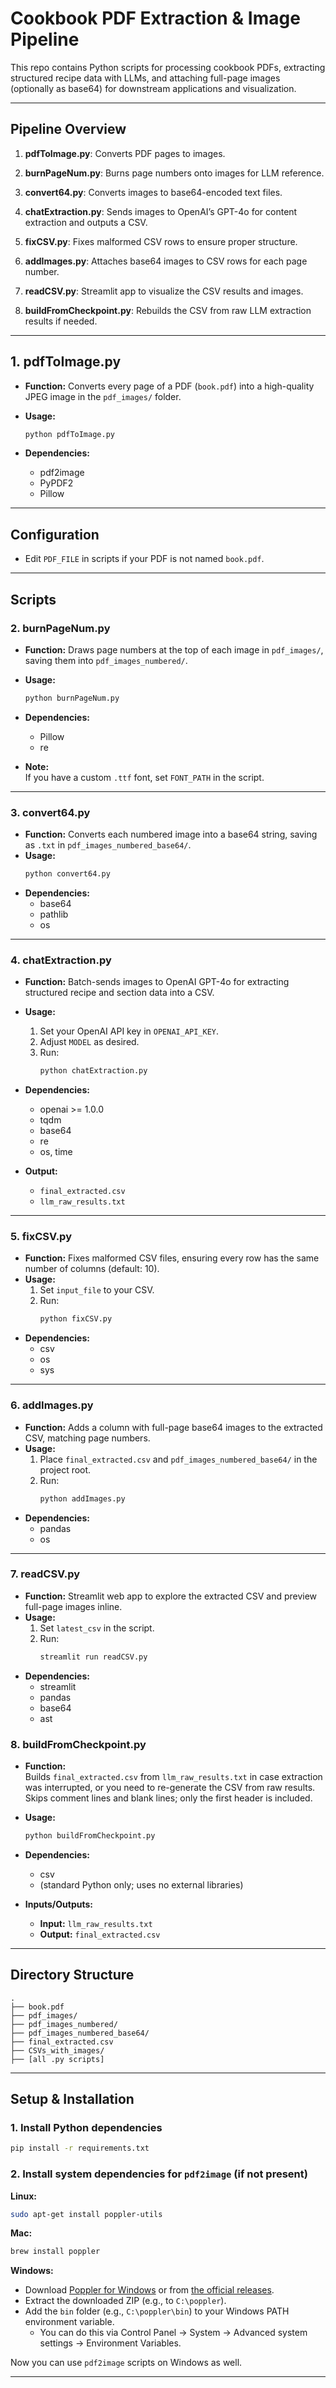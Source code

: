 # Cookbook PDF Extraction & Image Pipeline

This repo contains Python scripts for processing cookbook PDFs, extracting structured recipe data with LLMs, and attaching full-page images (optionally as base64) for downstream applications and visualization.

---

## Pipeline Overview

1. **pdfToImage.py**: Converts PDF pages to images.
2. **burnPageNum.py**: Burns page numbers onto images for LLM reference.
3. **convert64.py**: Converts images to base64-encoded text files.
4. **chatExtraction.py**: Sends images to OpenAI’s GPT-4o for content extraction and outputs a CSV.
5. **fixCSV.py**: Fixes malformed CSV rows to ensure proper structure.
6. **addImages.py**: Attaches base64 images to CSV rows for each page number.
7. **readCSV.py**: Streamlit app to visualize the CSV results and images.

8. **buildFromCheckpoint.py**: Rebuilds the CSV from raw LLM extraction results if needed.


---

## 1. pdfToImage.py

- **Function:** Converts every page of a PDF (`book.pdf`) into a high-quality JPEG image in the `pdf_images/` folder.
- **Usage:**
  ```bash
  python pdfToImage.py
  ```

- **Dependencies:**
  - pdf2image
  - PyPDF2
  - Pillow

---

## Configuration

- Edit `PDF_FILE` in scripts if your PDF is not named `book.pdf`.

---

## Scripts

### 2. burnPageNum.py

- **Function:** Draws page numbers at the top of each image in `pdf_images/`, saving them into `pdf_images_numbered/`.
- **Usage:**
  ```bash
  python burnPageNum.py
  ```
- **Dependencies:**
  - Pillow
  - re

- **Note:**  
  If you have a custom `.ttf` font, set `FONT_PATH` in the script.

---

### 3. convert64.py

- **Function:** Converts each numbered image into a base64 string, saving as `.txt` in `pdf_images_numbered_base64/`.
- **Usage:**
  ```bash
  python convert64.py
  ```
- **Dependencies:**
  - base64
  - pathlib
  - os

---

### 4. chatExtraction.py

- **Function:** Batch-sends images to OpenAI GPT-4o for extracting structured recipe and section data into a CSV.
- **Usage:**
  1. Set your OpenAI API key in `OPENAI_API_KEY`.
  2. Adjust `MODEL` as desired.
  3. Run:
     ```bash
     python chatExtraction.py
     ```
- **Dependencies:**
  - openai >= 1.0.0
  - tqdm
  - base64
  - re
  - os, time

- **Output:**
  - `final_extracted.csv`
  - `llm_raw_results.txt`

---

### 5. fixCSV.py

- **Function:** Fixes malformed CSV files, ensuring every row has the same number of columns (default: 10).
- **Usage:**
  1. Set `input_file` to your CSV.
  2. Run:
     ```bash
     python fixCSV.py
     ```
- **Dependencies:**
  - csv
  - os
  - sys

---

### 6. addImages.py

- **Function:** Adds a column with full-page base64 images to the extracted CSV, matching page numbers.
- **Usage:**
  1. Place `final_extracted.csv` and `pdf_images_numbered_base64/` in the project root.
  2. Run:
     ```bash
     python addImages.py
     ```
- **Dependencies:**
  - pandas
  - os

---

### 7. readCSV.py

- **Function:** Streamlit web app to explore the extracted CSV and preview full-page images inline.
- **Usage:**
  1. Set `latest_csv` in the script.
  2. Run:
     ```bash
     streamlit run readCSV.py
     ```
- **Dependencies:**
  - streamlit
  - pandas
  - base64
  - ast


### 8. buildFromCheckpoint.py

- **Function:**  
  Builds `final_extracted.csv` from `llm_raw_results.txt` in case extraction was interrupted, or you need to re-generate the CSV from raw results. Skips comment lines and blank lines; only the first header is included.

- **Usage:**
  ```bash
  python buildFromCheckpoint.py
  ```

- **Dependencies:**
  - csv
  - (standard Python only; uses no external libraries)

- **Inputs/Outputs:**
  - **Input:** `llm_raw_results.txt`
  - **Output:** `final_extracted.csv`


---

## Directory Structure

```
.
├── book.pdf
├── pdf_images/
├── pdf_images_numbered/
├── pdf_images_numbered_base64/
├── final_extracted.csv
├── CSVs_with_images/
├── [all .py scripts]
```

---

## Setup & Installation

### 1. Install Python dependencies

```bash
pip install -r requirements.txt
```

### 2. Install system dependencies for `pdf2image` (if not present)

**Linux:**
```bash
sudo apt-get install poppler-utils
```

**Mac:**
```bash
brew install poppler
```

**Windows:**  
- Download [Poppler for Windows](http://blog.alivate.com.au/poppler-windows/) or from [the official releases](https://github.com/oschwartz10612/poppler-windows/releases/).
- Extract the downloaded ZIP (e.g., to `C:\poppler`).
- Add the `bin` folder (e.g., `C:\poppler\bin`) to your Windows PATH environment variable.
  - You can do this via Control Panel → System → Advanced system settings → Environment Variables.

Now you can use `pdf2image` scripts on Windows as well.

---
